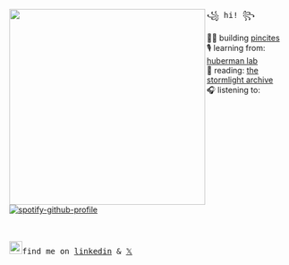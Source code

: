   <img align="left" width="350" src="https://github.com/user-attachments/assets/08dc1321-be19-4404-a706-f7c794ce19f9"> <samp> ꧁ hi! ꧂<br>

  👩‍💻 building [pincites](https://pincites.com/) <br> 
  🎙️ learning from: [huberman lab](https://hubermanlab.com/nutrients-for-brain-health-and-performance/) <br>
  📖 reading: [the stormlight archive](https://www.goodreads.com/book/show/7235533-the-way-of-kings) <br> 
  🎧 listening to: <br> </samp>
[![spotify-github-profile](https://spotify-github-profile.kittinanx.com/api/view?uid=1255006549&cover_image=true&theme=natemoo-re&show_offline=false&background_color=001547&interchange=false&bar_color=53b14f&bar_color_cover=false)](https://github.com/kittinan/spotify-github-profile)

<br><br>
<samp><img src="https://blog.waalaxy.com/wp-content/uploads/2021/01/LinkedIn-Symbole.png" width="23">find me on [linkedin](https://www.linkedin.com/in/ms-/) & [𝕏](https://twitter.com/mariamsulakian)
